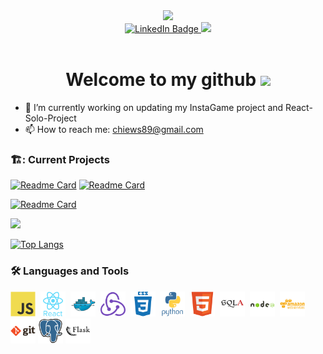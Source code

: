 <div id="header" align="center">
  <img src="https://camo.githubusercontent.com/c1dcb74cc1c1835b1d716f5051499a2814c683c806b15f04b0eba492863703e9/68747470733a2f2f63646e2e6472696262626c652e636f6d2f75736572732f3733303730332f73637265656e73686f74732f363538313234332f6176656e746f2e676966" width="200"/>
</div>
<div id="badges" align='center'>
  <a href="https://www.linkedin.com/in/chiew-saetern-7a255b95/">
    <img src="https://img.shields.io/badge/LinkedIn-blue?style=for-the-badge&logo=linkedin&logoColor=white" alt="LinkedIn Badge"/>
  </a>
   <a href="https://angel.co/u/chiew-saetern">
   <img src=https://img.shields.io/badge/AngelList-%23D4D4D4.svg?style=for-the-badge&logo=AngelList&logoColor=black>
 </img>
 </a>
</div>
<div id='view-count' align='center'>
<img src="https://komarev.com/ghpvc/?username=chiews89&style=flat-square&color=blue" alt=""/>
</div>


<h1 align='center'>
  Welcome to my github
  <img src="https://media.giphy.com/media/hvRJCLFzcasrR4ia7z/giphy.gif" width="30px"/>
</h1>


* 🔭 I’m currently working on updating my InstaGame project and React-Solo-Project
* 📫 How to reach me: chiews89@gmail.com

### 🏗️: Current Projects

[![Readme Card](https://github-readme-stats.vercel.app/api/pin/?username=chiews89&repo=instagame&theme=github_dark&hide_border=true)](https://github.com/chiews89/instagame) [![Readme Card](https://github-readme-stats.vercel.app/api/pin/?username=miajoubert&repo=petsy&theme=github_dark&hide_border=true)](https://github.com/miajoubert/petsy)

[![Readme Card](https://github-readme-stats.vercel.app/api/pin/?username=chiews89&repo=React-Solo-Project&theme=github_dark&hide_border=true)](https://github.com/chiews89/React-Solo-Project)

<img  src="https://github-readme-stats.vercel.app/api?username=chiews89&show_icons=true&hide_border=true&&count_private=true&include_all_commits=true&theme=github_dark" /> 

[![Top Langs](https://github-readme-stats.vercel.app/api/top-langs/?username=chiews89&layout=compact&theme=github_dark&hide_border=true)](https://github.com/anuraghazra/github-readme-stats)

### :hammer_and_wrench: Languages and Tools 

<div>
  <img src="https://github.com/devicons/devicon/blob/master/icons/javascript/javascript-original.svg" title="Javascript" alt="Javascript" width="40" height="40"/>&nbsp;
  <img src="https://github.com/devicons/devicon/blob/master/icons/react/react-original-wordmark.svg" title="React" alt="React" width="40" height="40"/>&nbsp;
  <img src="https://github.com/devicons/devicon/blob/master/icons/docker/docker-original.svg" title="Docker" alt="Docker" width="40" height="40"/>&nbsp;
  <img src="https://github.com/devicons/devicon/blob/master/icons/redux/redux-original.svg" title="Redux" alt="Redux " width="40" height="40"/>&nbsp;
  <img src="https://github.com/devicons/devicon/blob/master/icons/css3/css3-plain-wordmark.svg"  title="CSS3" alt="CSS" width="40" height="40"/>&nbsp;
  <img src="https://github.com/devicons/devicon/blob/master/icons/python/python-original-wordmark.svg"  title="Python" alt="Python" width="40" height="40"/>&nbsp;
  <img src="https://github.com/devicons/devicon/blob/master/icons/html5/html5-original.svg" title="HTML5" alt="HTML" width="40" height="40"/>&nbsp;
  <img src="https://github.com/devicons/devicon/blob/master/icons/sqlalchemy/sqlalchemy-original.svg" title="SQLAlchemy"  alt="SQLAlchemy" width="40" height="40"/>&nbsp;
  <img src="https://github.com/devicons/devicon/blob/master/icons/nodejs/nodejs-original-wordmark.svg" title="NodeJS" alt="NodeJS" width="40" height="40"/>&nbsp;
  <img src="https://github.com/devicons/devicon/blob/master/icons/amazonwebservices/amazonwebservices-plain-wordmark.svg" title="AWS" alt="AWS" width="40" height="40"/>&nbsp;
  <img src="https://github.com/devicons/devicon/blob/master/icons/git/git-original-wordmark.svg" title="Git" **alt="Git" width="40" height="40"/>
  <img src="https://github.com/devicons/devicon/blob/master/icons/postgresql/postgresql-original.svg" title="PostgreSQL" **alt="PostgreSQL" width="40" height="40"/>
  <img src="https://github.com/devicons/devicon/blob/master/icons/flask/flask-original-wordmark.svg" title="Flask" **alt="Flask" width="40" height="40"/>
</div>
